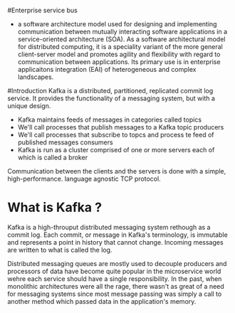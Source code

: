 #Enterprise service bus
-  a software architecture model used for designing and implementing communication between mutually interacting software applications in a service-oriented architecture (SOA). As a software architectural model for distributed computing, it is a speciality variant of the more general client-server model and promotes agility and flexibility with regard to communication between applications. Its primary use is in enterprise applicaitons integration (EAI) of heterogeneous and complex landscapes. 

#Introduction
Kafka is a distributed, partitioned, replicated commit log service. It provides the functionality of a messaging system, but with a unique design.

  - Kafka maintains feeds of messages in categories called topics
  - We'll call processes that publish messages to a Kafka topic producers
  - We'll call processes that subscribe to topcs and process te feed of published messages consumers
  - Kafka is run as a cluster comprised of one or more servers each of which is called a broker

Communication between the clients and the servers is done with a simple, high-performance. language agnostic TCP protocol. 

# What is Kafka ?

Kafka is a high-throuput distributed messaging system rethough as a commit log. Each commit, or message in Kafka's terminology, is immutable and represents a point in history that cannot change. Incoming messages are written to what is called the log.

Distributed messaging queues are mostly used to decouple producers and processors of data have become quite popular in the microservice world wehre each service should have a single responsibility. In the past, when monolithic architectures were all the rage, there wasn't as great of a need for messaging systems since most message passing was simply a call to another method which passed data in the application's memory. 
